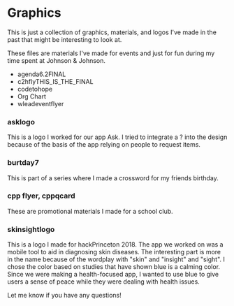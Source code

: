 # Graphics

This is just a collection of graphics, materials, and logos I've made in the past that might be interesting to look at.

These files are materials I've made for events and just for fun during my time spent at Johnson & Johnson.
- agenda6.2FINAL
- c2hflyTHIS_IS_THE_FINAL
- codetohope
- Org Chart
- wleadeventflyer

### asklogo

This is a logo I worked for our app Ask. I tried to integrate a ? into the design because of the basis of the app relying on people to request items.

### burtday7
This is part of a series where I made a crossword for my friends birthday.

### cpp flyer, cppqcard
These are promotional materials I made for a school club.

### skinsightlogo
This is a logo I made for hackPrinceton 2018. The app we worked on was a mobile tool to aid in diagnosing skin diseases. The interesting part is more in the name because of the wordplay with "skin" and "insight" and "sight". I chose the color based on studies that have shown blue is a calming color. Since we were making a health-focused app, I wanted to use blue to give users a sense of peace while they were dealing with health issues.

Let me know if you have any questions!
